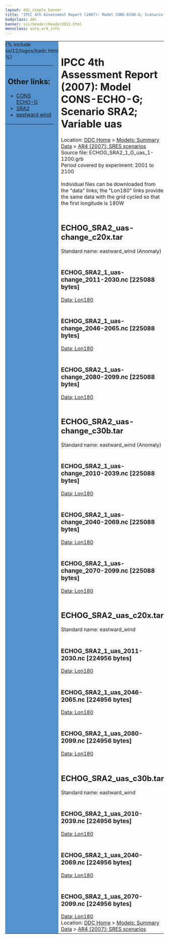 ```yaml
---
layout: ddc_simple_banner
title: "IPCC 4th Assessment Report (2007): Model CONS-ECHO-G; Scenario SRA2; Variable uas"
bodyclass: ddc
banner: ssi/header/Header2012.html
menuclass: auto_ar4_info
---
```



<table width="100%" border="0" cellspacing="0" cellpadding="0" style="border-collapse: collapse;">
<tr style="margin:0;padding:0;border:0;">
<td style="margin:0;padding:0;border:0;height:1pt;width:150pt;background:#5492CD;" valign="top" >

<div id="lh-col2" class="auto_ar4_info">
<table class="menumain" bgcolor="#5492CD" cellspacing="0" width="100%" border="0">
<tr><td>
<h2> Other links:</h2>
<ul>
<li><a href="/auto/ar4/model-CONS-ECHO-G.html">CONS<br/>ECHO-G</a></li>
<li><a href="/auto/ar4/scenario-SRA2.html">SRA2</a></li>
<li><a href="/auto/ar4/var-eastward_wind.html">eastward wind</a></li>
</ul>
</td></tr>
{% include ssi12/logos/badc.html %}
</table>
</div>
</td>
<td><h1>IPCC 4th Assessment Report (2007): Model CONS-ECHO-G; Scenario SRA2; Variable uas</h1>

<!-- Breadcrumb1 -->
<div id="breadcrumb1" align="left">
Location: <a href="/index.html">DDC Home</a> > <a href="/sim/gcm_clim/">Models: Summary Data</a>
> <a href="/sim/gcm_clim/SRES_AR4/index.html">AR4 (2007): SRES scenarios</a>
</div>
<!-- End of Breadcrumb1 -->Source file: ECHOG_SRA2_1_G_uas_1-1200.grb
<br/>
Period covered by experiment: 2001 to 2100<br/>
<br/>Individual files can be downloaded from the "data" links; the "Lon180" links provide the same data
         with the grid cycled so that the first longitude is 180W<br/>
<br/><h2>ECHOG_SRA2_uas-change_c20x.tar</h2>
Standard name: eastward_wind (Anomaly)<br>
<br/><h3>ECHOG_SRA2_1_uas-change_2011-2030.nc [225088 bytes]</h3>
<a href="http://apps.ipcc-data.org/cgi-bin/downl/ar4_nc/uas/ECHOG_SRA2_1_uas-change_2011-2030.nc">Data; </a><a href="http://apps.ipcc-data.org/cgi-bin/downl/ar4_nc/uas/ECHOG_SRA2_1_uas-change_2011-2030.cyto180.nc"> Lon180</a><br/>
<br/><h3>ECHOG_SRA2_1_uas-change_2046-2065.nc [225088 bytes]</h3>
<a href="http://apps.ipcc-data.org/cgi-bin/downl/ar4_nc/uas/ECHOG_SRA2_1_uas-change_2046-2065.nc">Data; </a><a href="http://apps.ipcc-data.org/cgi-bin/downl/ar4_nc/uas/ECHOG_SRA2_1_uas-change_2046-2065.cyto180.nc"> Lon180</a><br/>
<br/><h3>ECHOG_SRA2_1_uas-change_2080-2099.nc [225088 bytes]</h3>
<a href="http://apps.ipcc-data.org/cgi-bin/downl/ar4_nc/uas/ECHOG_SRA2_1_uas-change_2080-2099.nc">Data; </a><a href="http://apps.ipcc-data.org/cgi-bin/downl/ar4_nc/uas/ECHOG_SRA2_1_uas-change_2080-2099.cyto180.nc"> Lon180</a><br/>
<br/><h2>ECHOG_SRA2_uas-change_c30b.tar</h2>
Standard name: eastward_wind (Anomaly)<br>
<br/><h3>ECHOG_SRA2_1_uas-change_2010-2039.nc [225088 bytes]</h3>
<a href="http://apps.ipcc-data.org/cgi-bin/downl/ar4_nc/uas/ECHOG_SRA2_1_uas-change_2010-2039.nc">Data; </a><a href="http://apps.ipcc-data.org/cgi-bin/downl/ar4_nc/uas/ECHOG_SRA2_1_uas-change_2010-2039.cyto180.nc"> Lon180</a><br/>
<br/><h3>ECHOG_SRA2_1_uas-change_2040-2069.nc [225088 bytes]</h3>
<a href="http://apps.ipcc-data.org/cgi-bin/downl/ar4_nc/uas/ECHOG_SRA2_1_uas-change_2040-2069.nc">Data; </a><a href="http://apps.ipcc-data.org/cgi-bin/downl/ar4_nc/uas/ECHOG_SRA2_1_uas-change_2040-2069.cyto180.nc"> Lon180</a><br/>
<br/><h3>ECHOG_SRA2_1_uas-change_2070-2099.nc [225088 bytes]</h3>
<a href="http://apps.ipcc-data.org/cgi-bin/downl/ar4_nc/uas/ECHOG_SRA2_1_uas-change_2070-2099.nc">Data; </a><a href="http://apps.ipcc-data.org/cgi-bin/downl/ar4_nc/uas/ECHOG_SRA2_1_uas-change_2070-2099.cyto180.nc"> Lon180</a><br/>
<br/><h2>ECHOG_SRA2_uas_c20x.tar</h2>
Standard name: eastward_wind<br>
<br/><h3>ECHOG_SRA2_1_uas_2011-2030.nc [224956 bytes]</h3>
<a href="http://apps.ipcc-data.org/cgi-bin/downl/ar4_nc/uas/ECHOG_SRA2_1_uas_2011-2030.nc">Data; </a><a href="http://apps.ipcc-data.org/cgi-bin/downl/ar4_nc/uas/ECHOG_SRA2_1_uas_2011-2030.cyto180.nc"> Lon180</a><br/>
<br/><h3>ECHOG_SRA2_1_uas_2046-2065.nc [224956 bytes]</h3>
<a href="http://apps.ipcc-data.org/cgi-bin/downl/ar4_nc/uas/ECHOG_SRA2_1_uas_2046-2065.nc">Data; </a><a href="http://apps.ipcc-data.org/cgi-bin/downl/ar4_nc/uas/ECHOG_SRA2_1_uas_2046-2065.cyto180.nc"> Lon180</a><br/>
<br/><h3>ECHOG_SRA2_1_uas_2080-2099.nc [224956 bytes]</h3>
<a href="http://apps.ipcc-data.org/cgi-bin/downl/ar4_nc/uas/ECHOG_SRA2_1_uas_2080-2099.nc">Data; </a><a href="http://apps.ipcc-data.org/cgi-bin/downl/ar4_nc/uas/ECHOG_SRA2_1_uas_2080-2099.cyto180.nc"> Lon180</a><br/>
<br/><h2>ECHOG_SRA2_uas_c30b.tar</h2>
Standard name: eastward_wind<br>
<br/><h3>ECHOG_SRA2_1_uas_2010-2039.nc [224956 bytes]</h3>
<a href="http://apps.ipcc-data.org/cgi-bin/downl/ar4_nc/uas/ECHOG_SRA2_1_uas_2010-2039.nc">Data; </a><a href="http://apps.ipcc-data.org/cgi-bin/downl/ar4_nc/uas/ECHOG_SRA2_1_uas_2010-2039.cyto180.nc"> Lon180</a><br/>
<br/><h3>ECHOG_SRA2_1_uas_2040-2069.nc [224956 bytes]</h3>
<a href="http://apps.ipcc-data.org/cgi-bin/downl/ar4_nc/uas/ECHOG_SRA2_1_uas_2040-2069.nc">Data; </a><a href="http://apps.ipcc-data.org/cgi-bin/downl/ar4_nc/uas/ECHOG_SRA2_1_uas_2040-2069.cyto180.nc"> Lon180</a><br/>
<br/><h3>ECHOG_SRA2_1_uas_2070-2099.nc [224956 bytes]</h3>
<a href="http://apps.ipcc-data.org/cgi-bin/downl/ar4_nc/uas/ECHOG_SRA2_1_uas_2070-2099.nc">Data; </a><a href="http://apps.ipcc-data.org/cgi-bin/downl/ar4_nc/uas/ECHOG_SRA2_1_uas_2070-2099.cyto180.nc"> Lon180</a><br/>
<!-- Breadcrumb2 -->
<div id="breadcrumb2" align="left">
Location: <a href="/index.html">DDC Home</a> > <a href="/sim/gcm_clim/">Models: Summary Data</a>
> <a href="/sim/gcm_clim/SRES_AR4/index.html">AR4 (2007): SRES scenarios</a>
</div>
<!-- End of Breadcrumb2 --></td></tr></table>
